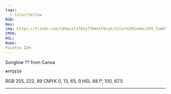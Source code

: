```yaml
---
tags:
  - Color/Yellow
RGB: 
Hex: 
img: https://filedn.com/l0hpzxl1f01yT7GHxtF8cyk/Color%20Snake/SVG_Tumb%20Mass%20No%20Name/FFDE59.svg
CMYK: 
HSL: 
Name: 
Palette ID#:
---
```

Sunglow ?? from Canva
```palette
#FFDE59
```
RGB	255,	222,	89
CMYK	0, 13, 65, 0
HSL	48.1°, 100, 67.5

---
